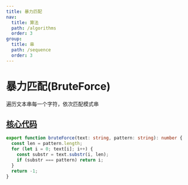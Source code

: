 ```yaml
---
title: 暴力匹配
nav:
  title: 算法
  path: /algorithms
  order: 3
group:
  title: 串
  path: /sequence
  order: 3
---
```


# 暴力匹配(BruteForce)

遍历文本串每一个字符，依次匹配模式串



## [核心代码](https://gitee.com/bestlyg/bestlyg/tree/master/packages/algorithms/src/sequence/bruteForce.ts)
```ts
export function bruteForce(text: string, pattern: string): number {
  const len = pattern.length;
  for (let i = 0; text[i]; i++) {
    const substr = text.substr(i, len);
    if (substr === pattern) return i;
  }
  return -1;
}

```
